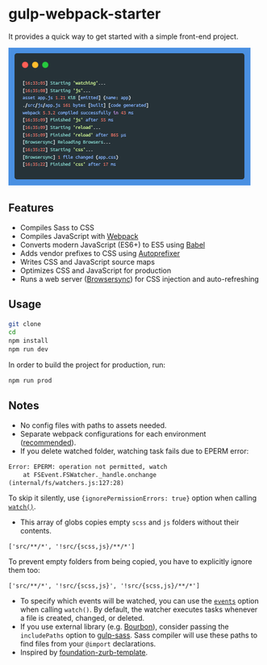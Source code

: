 # gulp-webpack-starter
It provides a quick way to get started with a simple front-end project.

![Console output example](console-output-example.png "Console output example")

## Features
* Compiles Sass to CSS
* Compiles JavaScript with [Webpack](https://webpack.js.org/ "Webpack module bundler")
* Converts modern JavaScript (ES6+) to ES5 using [Babel](https://babeljs.io/ "Babel compiler")
* Adds vendor prefixes to CSS using [Autoprefixer](https://github.com/postcss/autoprefixer "Autoprefixer")
* Writes CSS and JavaScript source maps
* Optimizes CSS and JavaScript for production
* Runs a web server ([Browsersync](https://browsersync.io/ "Browsersync")) for CSS injection and auto-refreshing

## Usage
```bash
git clone
cd
npm install
npm run dev
```
In order to build the project for production, run:
```bash
npm run prod
```

## Notes
* No config files with paths to assets needed.
* Separate webpack configurations for each environment ([recommended](https://webpack.js.org/guides/production/ "Webpack documentation")).
* If you delete watched folder, watching task fails due to EPERM error:
```
Error: EPERM: operation not permitted, watch
    at FSEvent.FSWatcher._handle.onchange (internal/fs/watchers.js:127:28)
```  
To skip it silently, use `{ignorePermissionErrors: true}` option when calling [`watch()`](https://gulpjs.com/docs/en/api/watch#options "Gulp API watch() options").
* This array of globs copies empty `scss` and `js` folders without their contents.
```
['src/**/*', '!src/{scss,js}/**/*']
```
To prevent empty folders from being copied, you have to explicitly ignore them too:
```
['src/**/*', '!src/{scss,js}', '!src/{scss,js}/**/*']
```
* To specify which events will be watched, you can use the [`events`](https://gulpjs.com/docs/en/getting-started/watching-files#watched-events "Gulp watched events") option when calling `watch()`. By default, the watcher executes tasks whenever a file is created, changed, or deleted.
* If you use external library (e.g. [Bourbon](https://www.bourbon.io/ "Bourbon - Sass mixins library")), consider passing the `includePaths` option to [gulp-sass](https://github.com/dlmanning/gulp-sass#options "Sass plugin for Gulp"). Sass compiler will use these paths to find files from your `@import` declarations.
* Inspired by [foundation-zurb-template](https://github.com/foundation/foundation-zurb-template "ZURB Template").
